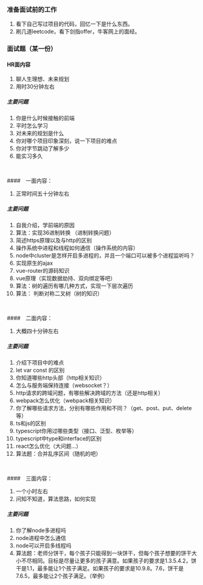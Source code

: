 ### 准备面试前的工作

1. 看下自己写过项目的代码，回忆一下是什么东西。
2. 刷几道leetcode，看下剑指offer，牛客网上的面经。

### 面试题（某一份）

#### HR面内容

1. 聊人生理想、未来规划
2. 用时30分钟左右

##### 主要问题

1. 你是什么时候接触的前端
2. 平时怎么学习
3. 对未来的规划是什么
4. 你对哪个项目印象深刻，说一下项目的难点
5. 你对字节跳动了解多少
6. 能实习多久

<br/>

####　一面内容：

1. 正常时间五十分钟左右

##### 主要问题

1. 自我介绍，学前端的原因
2. 算法：实现36进制转换 （进制转换问题）
3. 简述https原理以及与http的区别
4. 操作系统中进程和线程如何通信（操作系统的内容）
5. node中cluster是怎样开启多进程的，并且一个端口可以被多个进程监听吗？
6. 实现原生的ajax
7. vue-router的源码知识
8. vue原理（实现数据劫持、双向绑定等吧）
9. 算法：树的遍历有哪几种方式，实现一下层次遍历
10. 算法： 判断对称二叉树（树的知识）

<br/>

####　二面内容：
1. 大概四十分钟左右

##### 主要问题

1. 介绍下项目中的难点
2. let var const 的区别
3. 你知道哪些http头部（http相关知识）
4. 怎么与服务端保持连接（websocket？）
5. http请求的跨域问题，有哪些解决跨域的方法（还是http相关）
6. webpack怎么优化（webpack相关知识）
7. 你了解哪些请求方法，分别有哪些作用和不同？（get、post、put、delete等）
8. ts和js的区别
9. typescript你用过哪些类型（接口、泛型、枚举等）
10. typescript中type和interface的区别
11. react怎么优化（大问题...）
12. 算法题：合并乱序区间（随机的吧）

<br/>

####　三面内容：
1. 一个小时左右
2. 问知不知道，算法思路，如何实现

##### 主要问题

1. 你了解node多进程吗
2. node进程中怎么通信
3. node可以开启多线程吗
4. 算法题：老师分饼干，每个孩子只能得到一块饼干，但每个孩子想要的饼干大小不尽相同。目标是尽量让更多的孩子满意。如果孩子的要求是1.3.5.4.2，饼干是1.1，最多能让1个孩子满足。如果孩子的要求是10.9.8。7.6，饼干是7.6.5，最多能让2个孩子满足。（举例）